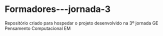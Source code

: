 # Formadores---jornada-3
Repositório criado para hospedar o projeto desenvolvido na 3º jornada GE Pensamento Computacional EM
